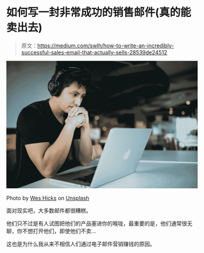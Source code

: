 # 如何写一封非常成功的销售邮件(真的能卖出去)

> 原文：<https://medium.com/swlh/how-to-write-an-incredibly-successful-sales-email-that-actually-sells-28539de24512>

![](img/a7c3116342d2e216e540c145e13afecf.png)

Photo by [Wes Hicks](https://unsplash.com/photos/4-EeTnaC1S4?utm_source=unsplash&utm_medium=referral&utm_content=creditCopyText) on [Unsplash](https://unsplash.com/search/photos/email?utm_source=unsplash&utm_medium=referral&utm_content=creditCopyText)

面对现实吧，大多数邮件都很糟糕。

他们只不过是有人试图把他们的产品塞进你的喉咙，最重要的是，他们通常很无聊，你不想打开他们，即使他们不卖…

这也是为什么我从来不相信人们通过电子邮件营销赚钱的原因。